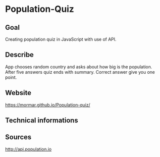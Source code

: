 # Population-Quiz

## Goal
Creating population quiz in JavaScript with use of API.

## Describe 
App chooses random country and asks about how big is the population. After five answers quiz ends with summary. Correct answer give you one point.

## Website
https://mormar.github.io/Population-quiz/

## Technical informations

## Sources
http://api.population.io
